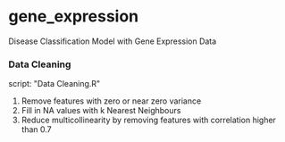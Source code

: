# gene_expression
Disease Classification Model with Gene Expression Data

### Data Cleaning
script: "Data Cleaning.R" 
1. Remove features with zero or near zero variance	
2. Fill in NA values with k Nearest Neighbours	
3. Reduce multicollinearity by removing features with correlation higher than 0.7	


